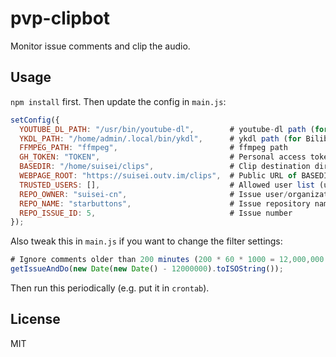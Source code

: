 # pvp-clipbot
Monitor issue comments and clip the audio.

## Usage

`npm install` first. Then update the config in `main.js`:

``` js
setConfig({
  YOUTUBE_DL_PATH: "/usr/bin/youtube-dl",        # youtube-dl path (for YouTube)
  YKDL_PATH: "/home/admin/.local/bin/ykdl",      # ykdl path (for Bilibili)
  FFMPEG_PATH: "ffmpeg",                         # ffmpeg path
  GH_TOKEN: "TOKEN",                             # Personal access token
  BASEDIR: "/home/suisei/clips",                 # Clip destination directory
  WEBPAGE_ROOT: "https://suisei.outv.im/clips",  # Public URL of BASEDIR
  TRUSTED_USERS: [],                             # Allowed user list (username in all lowercase)
  REPO_OWNER: "suisei-cn",                       # Issue user/organization name
  REPO_NAME: "starbuttons",                      # Issue repository name
  REPO_ISSUE_ID: 5,                              # Issue number
});
```

Also tweak this in `main.js` if you want to change the filter settings:

``` js
# Ignore comments older than 200 minutes (200 * 60 * 1000 = 12,000,000 ms)
getIssueAndDo(new Date(new Date() - 12000000).toISOString());
```

Then run this periodically (e.g. put it in `crontab`).

## License
MIT
